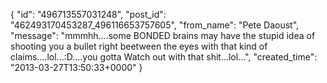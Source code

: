  {
   "id": "496713557031248",
   "post_id": "462493170453287_496116653757605",
   "from_name": "Pete Daoust",
   "message": "mmmhh....some  BONDED brains may have the stupid idea of shooting you a bullet right beetween the eyes with that kind of claims....lol...:D....you gotta Watch out with that shit...lol...",
   "created_time": "2013-03-27T13:50:33+0000"
 }
